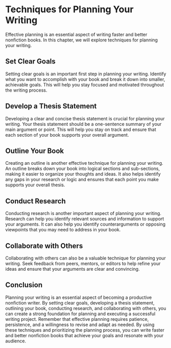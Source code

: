 Techniques for Planning Your Writing
======================================================================

Effective planning is an essential aspect of writing faster and better nonfiction books. In this chapter, we will explore techniques for planning your writing.

Set Clear Goals
---------------

Setting clear goals is an important first step in planning your writing. Identify what you want to accomplish with your book and break it down into smaller, achievable goals. This will help you stay focused and motivated throughout the writing process.

Develop a Thesis Statement
--------------------------

Developing a clear and concise thesis statement is crucial for planning your writing. Your thesis statement should be a one-sentence summary of your main argument or point. This will help you stay on track and ensure that each section of your book supports your overall argument.

Outline Your Book
-----------------

Creating an outline is another effective technique for planning your writing. An outline breaks down your book into logical sections and sub-sections, making it easier to organize your thoughts and ideas. It also helps identify any gaps in your research or logic and ensures that each point you make supports your overall thesis.

Conduct Research
----------------

Conducting research is another important aspect of planning your writing. Research can help you identify relevant sources and information to support your arguments. It can also help you identify counterarguments or opposing viewpoints that you may need to address in your book.

Collaborate with Others
-----------------------

Collaborating with others can also be a valuable technique for planning your writing. Seek feedback from peers, mentors, or editors to help refine your ideas and ensure that your arguments are clear and convincing.

Conclusion
----------

Planning your writing is an essential aspect of becoming a productive nonfiction writer. By setting clear goals, developing a thesis statement, outlining your book, conducting research, and collaborating with others, you can create a strong foundation for planning and executing a successful writing project. Remember that effective planning requires patience, persistence, and a willingness to revise and adapt as needed. By using these techniques and prioritizing the planning process, you can write faster and better nonfiction books that achieve your goals and resonate with your audience.
